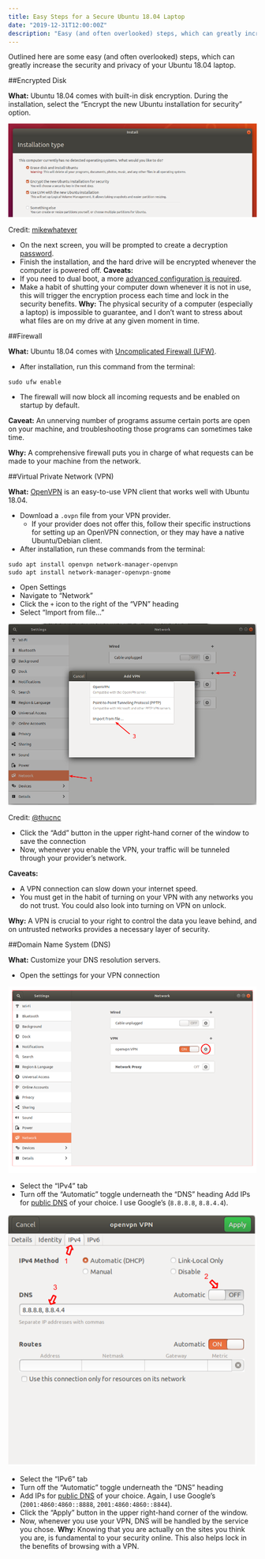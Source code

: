 ```yaml
---
title: Easy Steps for a Secure Ubuntu 18.04 Laptop
date: "2019-12-31T12:00:00Z"
description: "Easy (and often overlooked) steps, which can greatly increase the security and privacy of your Ubuntu 18.04 laptop"
---
```


Outlined here are some easy (and often overlooked) steps, which can greatly increase the security and privacy of your Ubuntu 18.04 laptop.

##Encrypted Disk

**What:** Ubuntu 18.04 comes with built-in disk encryption.
During the installation, select the “Encrypt the new Ubuntu installation for security” option.

![](disk-encryption.png)

Credit: [mikewhatever](https://askubuntu.com/questions/1029285/ubuntu-18-04-disk-encryption/1029303#1029303) 


- On the next screen, you will be prompted to create a decryption [password](https://security.stackexchange.com/q/6095).
- Finish the installation, and the hard drive will be encrypted whenever the computer is powered off.
**Caveats:**
- If you need to dual boot, a more [advanced configuration is required](https://askubuntu.com/questions/1029285/ubuntu-18-04-disk-encryption).
- Make a habit of shutting your computer down whenever it is not in use, this will trigger the encryption process each time and lock in the security benefits.
**Why:** The physical security of a computer (especially a laptop) is impossible to guarantee, and I don’t want to stress about what files are on my drive at any given moment in time.

##Firewall

**What:** Ubuntu 18.04 comes with [Uncomplicated Firewall (UFW)](https://help.ubuntu.com/community/UFW).

- After installation, run this command from the terminal:

```
sudo ufw enable
```

- The firewall will now block all incoming requests and be enabled on startup by default.

**Caveat:** An unnerving number of programs assume certain ports are open on your machine, and troubleshooting those programs can sometimes take time.

**Why:** A comprehensive firewall puts you in charge of what requests can be made to your machine from the network.


##Virtual Private Network (VPN)

**What:** [OpenVPN](https://wiki.debian.org/OpenVPN) is an easy-to-use VPN client that works well with Ubuntu 18.04.

- Download a `.ovpn` file from your VPN provider.
	- If your provider does not offer this, follow their specific instructions for setting up an OpenVPN connection, or they may have a native Ubuntu/Debian client.
- After installation, run these commands from the terminal:

```
sudo apt install openvpn network-manager-openvpn
sudo apt install network-manager-openvpn-gnome
```

- Open Settings
- Navigate to “Network”
- Click the `+` icon to the right of the “VPN” heading
- Select “Import from file...”

![](vpn-settings-import.png)

Credit: [@thucnc](https://medium.com/@thucnc/openvpn-on-ubuntu-18-04-3295cabf114c)

- Click the “Add” button in the upper right-hand corner of the window to save the connection
- Now, whenever you enable the VPN, your traffic will be tunneled through your provider’s network.

**Caveats:**

- A VPN connection can slow down your internet speed.
- You must get in the habit of turning on your VPN with any networks you do not trust. You could also look into turning on VPN on unlock.

**Why:** A VPN is crucial to your right to control the data you leave behind, and on untrusted networks provides a necessary layer of security.

##Domain Name System (DNS)

**What:** Customize your DNS resolution servers.

- Open the settings for your VPN connection

![](vpn-settings.png)

- Select the “IPv4” tab
- Turn off the “Automatic” toggle underneath the “DNS” heading
Add IPs for [public DNS](https://www.techradar.com/news/best-dns-server) of your choice. I use Google’s (`8.8.8.8`, `8.8.4.4`).

![](dns-settings-2.png)

- Select the “IPv6” tab
- Turn off the “Automatic” toggle underneath the “DNS” heading
- Add IPs for [public DNS](https://www.techradar.com/news/best-dns-server) of your choice. Again, I use Google’s (`2001:4860:4860::8888`, `2001:4860:4860::8844`).
- Click the “Apply” button in the upper right-hand corner of the window.
- Now, whenever you use your VPN, DNS will be handled by the service you chose.
**Why:** Knowing that you are actually on the sites you think you are, is fundamental to your security online. This also helps lock in the benefits of browsing with a VPN.


